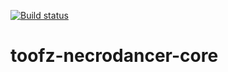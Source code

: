 [![Build status](https://ci.appveyor.com/api/projects/status/b2w3cuq05d3udp00/branch/master?svg=true)](https://ci.appveyor.com/project/leonard-thieu/toofz/branch/master)

# toofz-necrodancer-core
